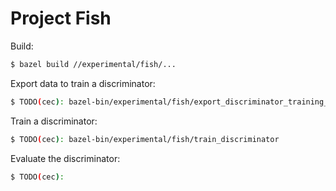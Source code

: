 # Project Fish

Build:

```sh
$ bazel build //experimental/fish/...
```

Export data to train a discriminator:

```sh
$ TODO(cec): bazel-bin/experimental/fish/export_discriminator_training_set
```

Train a discriminator:

```sh
$ TODO(cec): bazel-bin/experimental/fish/train_discriminator
```

Evaluate the discriminator:

```sh
$ TODO(cec):
```
